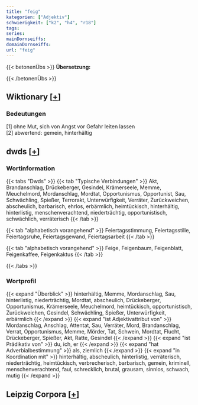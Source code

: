 ```yaml
---
title: "feig"
kategorien: ["Adjektiv"]
schwierigkeit: ["k2", "h4", "r18"]
tags:
series:
mainDornseiffs:
domainDornseiffs:
url: "feig"
---
```


{{< betonenÜbs >}}
**Übersetzung:**  
  
{{< /betonenÜbs >}}

## Wiktionary [[+](https://de.wiktionary.org/wiki/feig)]

### Bedeutungen
[1] ohne Mut, sich von Angst vor Gefahr leiten lassen  
[2] abwertend: gemein, hinterhältig  



## dwds [[+](https://www.dwds.de/wb/feig)]

### Wortinformation
{{< tabs "Dwds" >}}
{{< tab "Typische Verbindungen" >}}
Akt, Brandanschlag, Drückeberger, Gesindel, Krämerseele, Memme, Meuchelmord, Mordanschlag, Mordtat, Opportunismus, Opportunist, Sau, Schwächling, Spießer, Terrorakt, Unterwürfigkeit, Verräter, Zurückweichen, abscheulich, barbarisch, ehrlos, erbärmlich, heimtückisch, hinterhältig, hinterlistig, menschenverachtend, niederträchtig, opportunistisch, schwächlich, verräterisch
{{< /tab >}}

{{< tab "alphabetisch vorangehend" >}}
Feiertagsstimmung, Feiertagsstille, Feiertagsruhe, Feiertagsgewand, Feiertagsarbeit
{{< /tab >}}

{{< tab "alphabetisch vorangehend" >}}
Feige, Feigenbaum, Feigenblatt, Feigenkaffee, Feigenkaktus
{{< /tab >}}

{{< /tabs >}}

### Wortprofil
{{< expand "Überblick" >}} hinterhältig, Memme, Mordanschlag, Sau, hinterlistig, niederträchtig, Mordtat, abscheulich, Drückeberger, Opportunismus, Krämerseele, Meuchelmord, heimtückisch, opportunistisch, Zurückweichen, Gesindel, Schwächling, Spießer, Unterwürfigkeit, erbärmlich {{< /expand >}}
{{< expand "ist Adjektivattribut von" >}} Mordanschlag, Anschlag, Attentat, Sau, Verräter, Mord, Brandanschlag, Verrat, Opportunismus, Memme, Mörder, Tat, Schwein, Mordtat, Flucht, Drückeberger, Spießer, Akt, Ratte, Gesindel {{< /expand >}}
{{< expand "ist Prädikativ von" >}} du, ich, er {{< /expand >}}
{{< expand "hat Adverbialbestimmung" >}} als, ziemlich {{< /expand >}}
{{< expand "in Koordination mit" >}} hinterhältig, abscheulich, hinterlistig, verräterisch, niederträchtig, heimtückisch, verbrecherisch, barbarisch, gemein, kriminell, menschenverachtend, faul, schrecklich, brutal, grausam, sinnlos, schwach, mutig {{< /expand >}}

## Leipzig Corpora [[+](https://corpora.uni-leipzig.de/en/res?word=feig&corpusId=deu_newscrawl-public_2018)]

